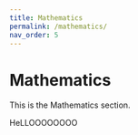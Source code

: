 ```yaml
---
title: Mathematics
permalink: /mathematics/
nav_order: 5
---
```



# Mathematics

This is the Mathematics section.

HeLLOOOOOOOO
